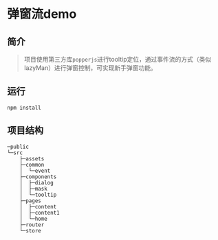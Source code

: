 # 弹窗流demo

## 简介

> 项目使用第三方库`popperjs`进行tooltip定位，通过事件流的方式（类似lazyMan）进行弹窗控制，可实现新手弹窗功能。



## 运行

```
npm install
```

## 项目结构

```
─public
└─src
    ├─assets
    ├─common
    │  └─event
    ├─components
    │  ├─dialog
    │  ├─mask
    │  └─tooltip
    ├─pages
    │  ├─content
    │  ├─content1
    │  └─home
    ├─router
    └─store 
```
